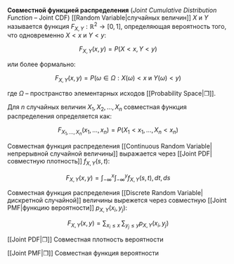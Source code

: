 
**Совместной функцией распределения** (_Joint Cumulative Distribution Function_ – Joint CDF) [[Random Variable|случайных величин]] $X$ и $Y$ называется функция $F_{X,Y}: \mathbb{R}^2 \to [0,1]$, определяющая вероятность того, что одновременно $X < x$ и $Y < y$:

$$F_{X,Y}(x,y) = P(X < x, Y < y)$$

или более формально:

$$F_{X,Y}(x,y) = P({\omega \in \Omega : X(\omega) < x \text{ и } Y(\omega) < y})$$

где $\Omega$ – пространство элементарных исходов [[Probability Space|❐]].

Для $n$ случайных величин $X_1, X_2, \ldots, X_n$ совместная функция распределения определяется как:

$$F_{X_1,\ldots,X_n}(x_1,\ldots,x_n) = P(X_1 < x_1, \ldots, X_n < x_n)$$

Совместная функция распределения [[Continuous Random Variable|непрерывной случайной величины]] выражается через [[Joint PDF|совместную плотность]] $f_{X,Y}(s,t)$:

$$F_{X,Y}(x,y) = \int_{-\infty}^x \int_{-\infty}^y f_{X,Y}(s,t) , dt , ds$$

Совместная функция распределения [[Discrete Random Variable|дискретной случайной]] величины вырежется через совместную [[Joint PMF|функцию вероятности]] $p_{X,Y}(x_i,y_j)$:

$$
F_{X,Y}(x,y) = \sum_{x_i \le x}\;\sum_{y_j \le y} p_{X,Y}(x_i,y_j)
$$

[[Joint PDF|❐]] Совместная плотность вероятности

[[Joint PMF|❐]] Совместная функция вероятности